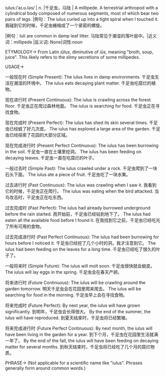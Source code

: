 iulus:/ˈaɪ.ʊ.ləs/ | n. |千足虫，马陆 | A millipede.  A terrestrial arthropod with a cylindrical body composed of numerous segments, most of which bear two pairs of legs. |例句：The iulus curled up into a tight spiral when I touched it.  我碰到它的时候，千足虫蜷缩成了一个紧密的螺旋。

|例句：Iuli are common in damp leaf litter. 马陆常见于潮湿的落叶层中。|近义词：millipede |反义词: None|词性:noun


ETYMOLOGY->
From Latin *iūlus*, diminutive of *iūs*, meaning "broth, soup, juice".  This likely refers to the slimy secretions of some millipedes.


USAGE->

一般现在时 (Simple Present):
The iulus lives in damp environments.  千足虫生活在潮湿的环境中。
The iulus eats decaying plant matter. 千足虫吃腐烂的植物。


现在进行时 (Present Continuous):
The iulus is crawling across the forest floor. 千足虫正在爬过森林地面。
The iulus is searching for food. 千足虫正在寻找食物。


现在完成时 (Present Perfect):
The iulus has shed its skin several times.  千足虫已经蜕了好几次皮。
The iulus has explored a large area of the garden. 千足虫已经探索了花园的大部分区域。


现在完成进行时 (Present Perfect Continuous):
The iulus has been burrowing in the soil. 千足虫一直在土壤里挖洞。
The iulus has been feeding on decaying leaves. 千足虫一直在吃腐烂的叶子。


一般过去时 (Simple Past):
The iulus crawled under a rock. 千足虫爬到了一块石头下面。
The iulus ate a piece of fruit. 千足虫吃了一块水果。


过去进行时 (Past Continuous):
The iulus was crawling when I saw it. 我看到它的时候，千足虫正在爬行。
The iulus was eating when the bird attacked.  当鸟攻击时，千足虫正在吃东西。


过去完成时 (Past Perfect):
The iulus had already burrowed underground before the rain started.  雨开始前，千足虫已经钻到地下了。
The iulus had eaten all the available food before I found it. 在我找到它之前，千足虫已经吃光了所有可用的食物。


过去完成进行时 (Past Perfect Continuous):
The iulus had been burrowing for hours before I noticed it.  千足虫已经挖了几个小时的洞，我才注意到它。
The iulus had been feeding on the leaves for a long time. 千足虫已经吃了很久的叶子了。


一般将来时 (Simple Future):
The iulus will molt soon. 千足虫很快就会蜕皮。
The iulus will lay eggs in the spring. 千足虫会在春天产卵。


将来进行时 (Future Continuous):
The iulus will be crawling around the garden tomorrow.  明天千足虫会在花园里爬来爬去。
The iulus will be searching for food in the morning. 千足虫早上会在寻找食物。


将来完成时 (Future Perfect):
By next year, the iulus will have grown significantly. 到明年，千足虫会长得很大。
By the end of the summer, the iulus will have reproduced. 到夏天结束时，千足虫将已经繁殖。


将来完成进行时 (Future Perfect Continuous):
By next month, the iulus will have been living in the garden for a year. 到下个月，千足虫在花园里生活就满一年了。
By the end of the fall, the iulus will have been feeding on decaying matter for several months. 到秋天结束时，千足虫将已经吃了几个月的腐烂物质。


PHRASE->
(Not applicable for a scientific name like "iulus".  Phrases generally form around common words.)
